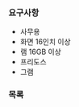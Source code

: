 ### 요구사항
- 사무용
- 화면 16인치 이상
- 램 16GB 이상
- 프리도스
- 그램

### 목록

<!--stackedit_data:
eyJoaXN0b3J5IjpbMTE3NTYwNTM1MF19
-->